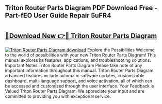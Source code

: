 ## Triton Router Parts Diagram PDF Download Free - Part-fEO User Guide Repair 5uFR4

# <h2><a href="http://dfnrcg.blite.top/?on=Triton+Router+Parts+Diagram">🔗Download New 👉🔴 Triton Router Parts Diagram</a></h2>

[![Triton Router Parts Diagram download](https://i.imgur.com/lujVjoI.png)](http://dfnrcg.blite.top/?on=Triton+Router+Parts+Diagram)
Explore the Possibilities Welcome to the world of possibilities with your new Triton Router Parts Diagram! This manual explores its features, applications, and troubleshooting solutions. Important Notes Triton Router Parts Diagram Please take note of any important information throughout this manual. Triton Router Parts Diagram advanced features include automatic software updates, customizable dashboard, multi-language support, and voice activation, all of which can be accessed and customized through the user interface. Your Feedback is Valued Triton Router Parts Diagram. We appreciate your input and are committed to providing you with exceptional service.
